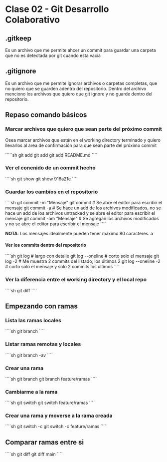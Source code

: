 # Clase 02 - Git Desarrollo Colaborativo

## .gitkeep
Es un archivo que me permite ahcer un commit para guardar una carpeta que no es detectada por git cuando esta vacía 

## .gitignore
Es un archivo que me permite ignorar archivos o carpetas completas, que no quiero que se guarden adentro del repositorio. Dentro del archivo menciono los archivos que quiero que git ignore y no guarde dentro del repositorio.

## Repaso comando básicos

### Marcar archivos que quiero que sean parte del próximo commit
Osea marcar archivos que están en el working directory terminado y quiero llevarlos al area de confirmación para que sean parte del próximo commit

´´´´´sh
git add <nombre-archivo1> <nombre-achivo2>
git add <nombre-archivo>
git add README.md 
´´´´

### Ver el conenido de un commit hecho
´´´´sh
git show <hash>
git show 916a21e
´´´´

### Guardar los cambios en el repositorio
´´´´sh
git commit -m "Mensaje"
git commit # Se abre el editor para escribir el mensaje 
git commit -a # Se hace un add de los archivos modificados, no se hace un add de los archivos untracked y se abre el editor para escribir el mensaje
git commit -am "Mensaje" # Se agregan los archivos modificados y no se abre el editor para escribir el mensaje 
´´´´

**NOTA**: Los mensajes idealmente pueden tener máximo 80 caracteres.  a

#### Ver los commits dentro del repositorio

´´´´sh
git log # largo con detalle
git log --oneline # corto solo el mensaje
git log -2 # Me muestra 2 commits del listado, los últimos 2
git log --oneline -2 # corto solo el mensaje y solo 2 commits los últimos
´´´´

### Ver la diferencia entre el working directory y el local repo 

´´´´sh
git diff
´´´´

## Empezando con ramas

### Lista las ramas locales

´´´´sh
git branch
´´´´

### Listar ramas remotas y locales

´´´´sh
git branch -av
´´´´

### Crear una rama

´´´´sh
git branch <nombre-rama>
git branch feature/ramas
´´´´

### Cambiarme a la rama

´´´´sh
git switch <nombre-rama>
git switch feature/ramas
´´´´

### Crear una rama y moverse a la rama creada

´´´´sh
git switch -c <nombre-rama>
git switch -c feature/ramas
´´´´´

## Comparar ramas entre si

´´´´sh
git diff <rama-con-la-cual-quiero-hacer-la-comparacion>
git diff main
´´´´ 